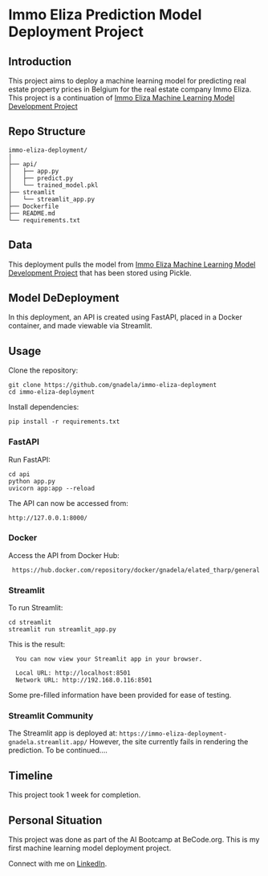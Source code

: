 # Immo Eliza Prediction Model Deployment Project
## Introduction

This project aims to deploy a machine learning model for predicting real estate property prices in Belgium for the real estate company Immo Eliza. This project is a continuation of [Immo Eliza Machine Learning Model Development Project](https://github.com/gnadela/immo-eliza-ml/blob/main/README.md)


## Repo Structure
```
immo-eliza-deployment/
│
├── api/
│   ├── app.py
│   ├── predict.py
│   └── trained_model.pkl
├── streamlit
│   └── streamlit_app.py
├── Dockerfile
├── README.md
└── requirements.txt
```


## Data

This deployment pulls the model from [Immo Eliza Machine Learning Model Development Project](https://github.com/gnadela/immo-eliza-ml/blob/main/README.md) that has been stored using Pickle. 


## Model DeDeployment

In this deployment, an API is created using FastAPI, placed in a Docker container, and made viewable via Streamlit.





## Usage

Clone the repository:

```
git clone https://github.com/gnadela/immo-eliza-deployment
cd immo-eliza-deployment
```

Install dependencies:
```
pip install -r requirements.txt
```
### FastAPI
Run FastAPI:
```
cd api
python app.py 
uvicorn app:app --reload
```
The API can now be accessed from:
```
http://127.0.0.1:8000/
```
### Docker

Access the API from Docker Hub:
```
 https://hub.docker.com/repository/docker/gnadela/elated_tharp/general
```
### Streamlit
To run Streamlit:
```
cd streamlit
streamlit run streamlit_app.py
```
This is the result:
```
  You can now view your Streamlit app in your browser.

  Local URL: http://localhost:8501
  Network URL: http://192.168.0.116:8501
```
 Some pre-filled information have been provided for ease of testing.  

 ### Streamlit Community

 The Streamlit app is deployed at:
`
 https://immo-eliza-deployment-gnadela.streamlit.app/
`
However, the site currently fails in rendering the prediction. To be continued....


## Timeline
This project took 1 week for completion.

## Personal Situation

This project was done as part of the AI Bootcamp at BeCode.org. This is my first machine learning model deployment project.

Connect with me on [LinkedIn](https://www.linkedin.com/in/geraldine-nadela-60827a11/).
